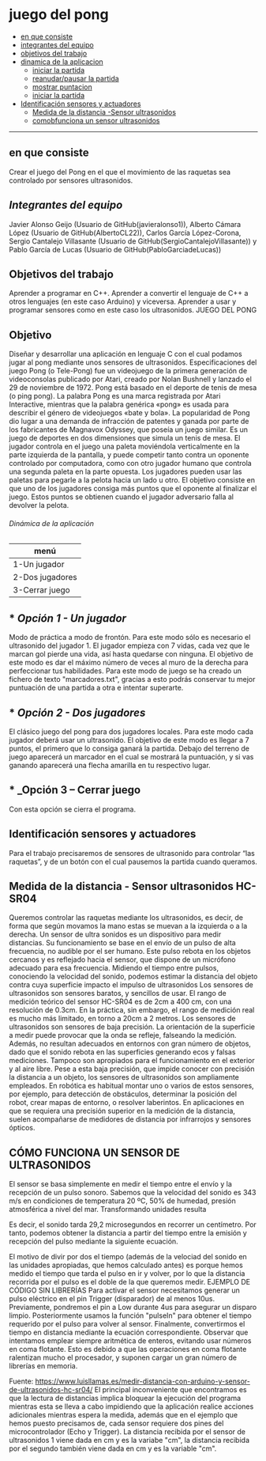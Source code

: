 juego del pong
==================

*   [en que consiste](#en-que-consiste)
*   [integrantes del equipo](#Integrantes-del-equipo)
*   [objetivos del trabajo](#Objetivos-del-trabajo)
*   [dinamica de la aplicacion](#Dinámica-de-la-aplicación)
    *   [iniciar la partida](#Opción-1-Iniciar-partida)
    *   [reanudar/pausar la partida](#Opción-2-Pausar/reanudar-partida)
    *   [mostrar puntacion](#Opción-3–Mostrar-puntuación ) 
    *   [iniciar la partida](#Opción-1-Iniciar-partida)
*   [Identificación sensores y actuadores](#Identificación-sensores-y-actuadores)  
    *   [Medida de la distancia -Sensor ultrasonidos](#Medida-de-la-distancia---Sensor-ultrasonidos-HC-SR04) 
    *   [comobfunciona un sensor ultrasonidos](#CÓMO-FUNCIONA-UN-SENSOR-DE-ULTRASONIDOS)
* * *

## en que consiste ## 
Crear el juego del Pong en el que el movimiento de las raquetas sea controlado por sensores ultrasonidos.

## *Integrantes del equipo* ##

Javier Alonso Geijo (Usuario de GitHub(javieralonso1)),
Alberto Cámara López (Usuario de GitHub(AlbertoCL22)),
Carlos García López-Corona,
Sergio Cantalejo Villasante (Usuario de GitHub(SergioCantalejoVillasante)) y 
Pablo García de Lucas (Usuario de GitHub(PabloGarciadeLucas))

## Objetivos del trabajo

Aprender a programar en C++. Aprender a convertir el lenguaje de C++ a otros lenguajes (en este caso Arduino) y viceversa. Aprender a usar y programar sensores como en este caso los ultrasonidos.
JUEGO DEL PONG 
## Objetivo
Diseñar y desarrollar una aplicación en lenguaje C con el cual podamos jugar al pong mediante unos sensores de ultrasonidos.
Especificaciones del juego
Pong (o Tele-Pong) fue un videojuego de la primera generación de videoconsolas publicado por Atari, creado por Nolan Bushnell y lanzado el 29 de noviembre de 1972. Pong está basado en el deporte de tenis de mesa (o ping pong). La palabra Pong es una marca registrada por Atari Interactive, mientras que la palabra genérica «pong» es usada para describir el género de videojuegos «bate y bola». La popularidad de Pong dio lugar a una demanda de infracción de patentes y ganada por parte de los fabricantes de Magnavox Odyssey, que poseía un juego similar. Es un juego de deportes en dos dimensiones que simula un tenis de mesa. El jugador controla en el juego una paleta moviéndola verticalmente en la parte izquierda de la pantalla, y puede competir tanto contra un oponente controlado por computadora, como con otro jugador humano que controla una segunda paleta en la parte opuesta. Los jugadores pueden usar las paletas para pegarle a la pelota hacia un lado u otro. El objetivo consiste en que uno de los jugadores consiga más puntos que el oponente al finalizar el juego. Estos puntos se obtienen cuando el jugador adversario falla al devolver la pelota.

###### Dinámica de la aplicación


menú | 
------------ | 
1-Un jugador | 
2-Dos jugadores |
3-Cerrar juego  | 


## * _Opción 1 - Un jugador_
 Modo de práctica a modo de frontón.
 Para este modo sólo es necesario el ultrasonido del jugador 1.
 El jugador empieza con 7 vidas, cada vez que le marcan gol pierde una vida, así hasta quedarse con ninguna.
 El objetivo de este modo es dar el máximo número de veces al muro de la derecha para perfeccionar tus habilidades.
 Para este modo de juego se ha creado un fichero de texto "marcadores.txt", gracias a esto podrás conservar tu mejor puntuación de una partida a otra e intentar superarte.

## * _Opción 2 - Dos jugadores_
El clásico juego del pong para dos jugadores locales.
Para este modo cada jugador deberá usar un ultrasonido.
El objetivo de este modo es llegar a 7 puntos, el primero que lo consiga ganará la partida.
Debajo del terreno de juego aparecerá un marcador en el cual se mostrará la puntuación, y si vas ganando aparecerá una flecha amarilla en tu respectivo lugar.

## * _Opción 3 – Cerrar juego 
Con esta opción se cierra el programa.


 ## Identificación sensores y actuadores
Para el trabajo precisaremos de sensores de ultrasonido para controlar “las raquetas”, y de un botón con el cual pausemos la partida cuando queramos.
## Medida de la distancia - Sensor ultrasonidos HC-SR04
Queremos controlar las raquetas mediante los ultrasonidos, es decir, de forma que según movamos la mano estas se muevan a la izquierda o a la derecha.
Un sensor de ultra sonidos es un dispositivo para medir distancias. Su funcionamiento se base en el envío de un pulso de alta frecuencia, no audible por el ser humano. Este pulso rebota en los objetos cercanos y es reflejado hacia el sensor, que dispone de un micrófono adecuado para esa frecuencia.
Midiendo el tiempo entre pulsos, conociendo la velocidad del sonido, podemos estimar la distancia del objeto contra cuya superficie impacto el impulso de ultrasonidos
Los sensores de ultrasonidos son sensores baratos, y sencillos de usar. El rango de medición teórico del sensor HC-SR04 es de 2cm a 400 cm, con una resolución de 0.3cm. En la práctica, sin embargo, el rango de medición real es mucho más limitado, en torno a 20cm a 2 metros.
Los sensores de ultrasonidos son sensores de baja precisión. La orientación de la superficie a medir puede provocar que la onda se refleje, falseando la medición. Además, no resultan adecuados en entornos con gran número de objetos, dado que el sonido rebota en las superficies generando ecos y falsas mediciones. Tampoco son apropiados para el funcionamiento en el exterior y al aire libre.
Pese a esta baja precisión, que impide conocer con precisión la distancia a un objeto, los sensores de ultrasonidos son ampliamente empleados. En robótica es habitual montar uno o varios de estos sensores, por ejemplo, para detección de obstáculos, determinar la posición del robot, crear mapas de entorno, o resolver laberintos. En aplicaciones en que se requiera una precisión superior en la medición de la distancia, suelen acompañarse de medidores de distancia por infrarrojos y sensores ópticos.
 ## CÓMO FUNCIONA UN SENSOR DE ULTRASONIDOS
El sensor se basa simplemente en medir el tiempo entre el envío y la recepción de un pulso sonoro. Sabemos que la velocidad del sonido es 343 m/s en condiciones de temperatura 20 ºC, 50% de humedad, presión atmosférica a nivel del mar. Transformando unidades resulta

 

Es decir, el sonido tarda 29,2 microsegundos en recorrer un centímetro. Por tanto, podemos obtener la distancia a partir del tiempo entre la emisión y recepción del pulso mediante la siguiente ecuación.

 

El motivo de divir por dos el tiempo (además de la velociad del sonido en las unidades apropiadas, que hemos calculado antes) es porque hemos medido el tiempo que tarda el pulso en ir y volver, por lo que la distancia recorrida por el pulso es el doble de la que queremos medir.
EJEMPLO DE CÓDIGO
 SIN LIBRERÍAS
Para activar el sensor necesitamos generar un pulso eléctrico en el pin Trigger (disparador) de al menos 10us. Previamente, pondremos el pin a Low durante 4us para asegurar un disparo limpio.
Posteriormente usamos la función "pulseIn" para obtener el tiempo requerido por el pulso para volver al sensor. Finalmente, convertirmos el tiempo en distancia mediante la ecuación correspondiente.
Observar que intentamos emplear siempre aritmética de enteros, evitando usar números en coma flotante. Esto es debido a que las operaciones en coma flotante ralentizan mucho el procesador, y suponen cargar un gran número de librerías en memoria.



Fuente: https://www.luisllamas.es/medir-distancia-con-arduino-y-sensor-de-ultrasonidos-hc-sr04/
El principal inconveniente que encontramos es que la lectura de distancias implica bloquear la ejecución del programa mientras esta se lleva a cabo impidiendo que la aplicación realice acciones adicionales mientras espera la medida, además que en el ejemplo que hemos puesto precisamos de, cada sensor requiere dos pines del microcontrolador (Echo y Trigger).
La distancia recibida por el sensor de ultrasonidos 1 viene dada en cm y es la variabe "cm", la distancia recibida por el segundo también viene dada en cm y es la variable "cm".



